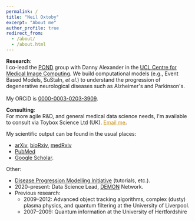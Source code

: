 ```yaml
---
permalink: /
title: "Neil Oxtoby"
excerpt: "About me"
author_profile: true
redirect_from: 
  - /about/
  - /about.html
---
```


**Research**:<br/>
I co-lead the [POND](http://pond.cs.ucl.ac.uk) group with Danny Alexander in the [UCL Centre for Medical Image Computing](http://www.ucl.ac.uk/cmic). We build computational models (e.g., Event Based Models, SuStaIn, *et al.*) to understand the progression of degenerative neurological diseases such as Alzheimer's and Parkinson's. <br/><br/>My ORCiD is [0000-0003-0203-3909](https://orcid.org/0000-0003-0203-3909). <!-- Read more [here](/research/). -->

**Consulting**:<br/>
For more agile R&D, and general medical data science needs, I'm available to consult via Toybox Science Ltd (UK). <a href="mailto:neil.oxtoby@toyboxline.com" style="color:#c5921e;">Email me</a>.

My scientific output can be found in the usual places:

- [arXiv](http://arxiv.org/a/oxtoby_n_1.html), [bioRxiv](https://www.biorxiv.org/search/author1%3ANeil%2BP.%2BOxtoby%2B), [medRxiv](https://www.medrxiv.org/search/author1%3ANeil%2BP.%2BOxtoby%2B)
- [PubMed](https://pubmed.ncbi.nlm.nih.gov/?cmd=search&term=Oxtoby+NP%5Bau%5D)
- [Google Scholar](https://scholar.google.com/citations?user=uWfRPHEAAAAJ&hl=en&oi=ao).

Other:

- [Disease Progression Modelling Initiative](https://disease-progresion-modelling.github.io) (tutorials, etc.).
- 2020–present: Data Science Lead, [DEMON](https://demondementia.com) Network.
- Previous research:
   - 2009–2012: Advanced object tracking algorithms, complex (dusty) plasma physics, and quantum filtering at the University of Liverpool. <!-- Publications from this work are listed [here](/dusty-plasma-papers). -->
   - 2007–2009: Quantum information at the University of Hertfordshire <!-- in the group of [Susana Huelga](https://www.uni-ulm.de/en/nawi/institut-fuer-theoretische-physik-start-page/prof-susana-f-huelga/)  --> 

<!-- Site-wide configuration
------
The main configuration file for the site is in the base directory in [_config.yml](https://github.com/academicpages/academicpages.github.io/blob/master/_config.yml), which defines the content in the sidebars and other site-wide features. You will need to replace the default variables with ones about yourself and your site's github repository. The configuration file for the top menu is in [_data/navigation.yml](https://github.com/academicpages/academicpages.github.io/blob/master/_data/navigation.yml). For example, if you don't have a portfolio or blog posts, you can remove those items from that navigation.yml file to remove them from the header.

Create content & metadata
------
For site content, there is one markdown file for each type of content, which are stored in directories like _publications, _talks, _posts, _teaching, or _pages. For example, each talk is a markdown file in the [_talks directory](https://github.com/academicpages/academicpages.github.io/tree/master/_talks). At the top of each markdown file is structured data in YAML about the talk, which the theme will parse to do lots of cool stuff. The same structured data about a talk is used to generate the list of talks on the [Talks page](https://academicpages.github.io/talks), each [individual page](https://academicpages.github.io/talks/2012-03-01-talk-1) for specific talks, the talks section for the [CV page](https://academicpages.github.io/cv), and the [map of places you've given a talk](https://academicpages.github.io/talkmap.html) (if you run this [python file](https://github.com/academicpages/academicpages.github.io/blob/master/talkmap.py) or [Jupyter notebook](https://github.com/academicpages/academicpages.github.io/blob/master/talkmap.ipynb), which creates the HTML for the map based on the contents of the _talks directory).

**Markdown generator**

I have also created [a set of Jupyter notebooks](https://github.com/academicpages/academicpages.github.io/tree/master/markdown_generator
) that converts a CSV containing structured data about talks or presentations into individual markdown files that will be properly formatted for the academicpages template. The sample CSVs in that directory are the ones I used to create my own personal website at stuartgeiger.com. My usual workflow is that I keep a spreadsheet of my publications and talks, then run the code in these notebooks to generate the markdown files, then commit and push them to the GitHub repository. -->
